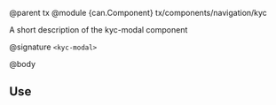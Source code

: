 @parent tx
@module {can.Component} tx/components/navigation/kyc <kyc-modal>

A short description of the kyc-modal component

@signature `<kyc-modal>`

@body

## Use

